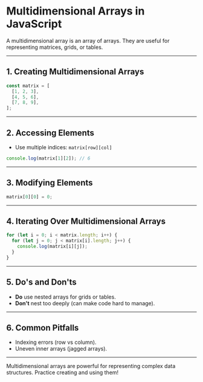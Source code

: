 # Multidimensional Arrays in JavaScript

A multidimensional array is an array of arrays. They are useful for representing matrices, grids, or tables.

---

## 1. Creating Multidimensional Arrays

```js
const matrix = [
  [1, 2, 3],
  [4, 5, 6],
  [7, 8, 9],
];
```

---

## 2. Accessing Elements

- Use multiple indices: `matrix[row][col]`

```js
console.log(matrix[1][2]); // 6
```

---

## 3. Modifying Elements

```js
matrix[0][0] = 0;
```

---

## 4. Iterating Over Multidimensional Arrays

```js
for (let i = 0; i < matrix.length; i++) {
  for (let j = 0; j < matrix[i].length; j++) {
    console.log(matrix[i][j]);
  }
}
```

---

## 5. Do's and Don'ts

- **Do** use nested arrays for grids or tables.
- **Don't** nest too deeply (can make code hard to manage).

---

## 6. Common Pitfalls

- Indexing errors (row vs column).
- Uneven inner arrays (jagged arrays).

---

Multidimensional arrays are powerful for representing complex data structures. Practice creating and using them!

